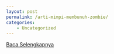 ```yaml
---
layout: post
permalink: /arti-mimpi-membunuh-zombie/
categories:
    - Uncategorized
---
```


[Baca Selengkapnya](/08)
